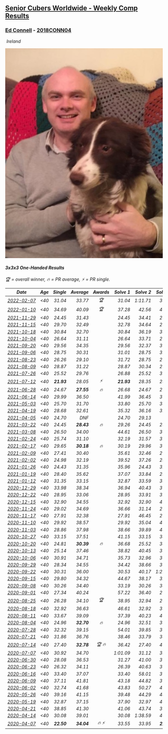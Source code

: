 <style>table {white-space: nowrap;}</style>
<link rel="stylesheet" type="text/css" href="/scw-comp/css/flags.css" />

## [Senior Cubers Worldwide - Weekly Comp Results](/scw-comp/results/)
### [Ed Connell](README.md) - [2018CONN04](https://www.worldcubeassociation.org/persons/2018CONN04?event=333oh)

<i class="flag flag-IE" />&nbsp;Ireland

![Ed Connell](1583010027.jpg)

#### 3x3x3 One-Handed Results

<span style="white-space: nowrap;">🏆 = overall winner</span>, <span style="white-space: nowrap;">🔥 = PR average</span>, <span style="white-space: nowrap;">⚡ = PR single</span>.

| Date | Age | Single | Average | Awards | Solve 1 | Solve 2 | Solve 3 | Solve 4 | Solve 5 | Video |
| :--: | :--: | --: | --: | :--: | --: | --: | --: | --: | --: | :-- |
| [2022-02-07](../../results/2022-02-07/333oh.md) | <40 | 31.04 | 33.77 | 🏆 | 31.04 | 1:11.71 | 36.18 | 33.78 | 31.36 | [Desktop](https://www.facebook.com/events/1012592279358180/permalink/1016360735648001) / [Mobile](https://m.facebook.com/events/1012592279358180?view=permalink&id=1016360735648001) |
| [2022-01-10](../../results/2022-01-10/333oh.md) | <40 | 34.69 | 40.09 | 🏆 | 37.28 | 42.56 | 40.42 | 34.69 | 47.11 | [Desktop](https://www.facebook.com/events/461056852143654/permalink/465067811742558) / [Mobile](https://m.facebook.com/events/461056852143654?view=permalink&id=465067811742558) |
| [2021-11-29](../../results/2021-11-29/333oh.md) | <40 | 24.45 | 31.43 |  | 24.45 | 34.41 | 29.23 | 34.49 | 30.64 | [Desktop](https://www.facebook.com/events/401731615009477/permalink/410270407488931) / [Mobile](https://m.facebook.com/events/401731615009477?view=permalink&id=410270407488931) |
| [2021-11-15](../../results/2021-11-15/333oh.md) | <40 | 29.70 | 32.49 |  | 32.78 | 34.64 | 29.70 | 36.61 | 30.05 | [Desktop](https://www.facebook.com/events/717487009641909/permalink/720652699325340) / [Mobile](https://m.facebook.com/events/717487009641909?view=permalink&id=720652699325340) |
| [2021-10-18](../../results/2021-10-18/333oh.md) | <40 | 30.84 | 32.70 |  | 30.84 | 36.19 | 33.69 | 32.59 | 31.82 | [Desktop](https://www.facebook.com/events/261213032615951/permalink/265379568865964) / [Mobile](https://m.facebook.com/events/261213032615951?view=permalink&id=265379568865964) |
| [2021-10-04](../../results/2021-10-04/333oh.md) | <40 | 26.64 | 31.11 |  | 26.64 | 33.71 | 27.71 | 31.92 | 34.57 | [Desktop](https://www.facebook.com/events/1102565390277531/permalink/1105958516604885) / [Mobile](https://m.facebook.com/events/1102565390277531?view=permalink&id=1105958516604885) |
| [2021-09-20](../../results/2021-09-20/333oh.md) | <40 | 29.56 | 34.35 |  | 29.56 | 32.37 | 37.09 | 36.43 | 34.24 | [Desktop](https://www.facebook.com/events/836337370416586/permalink/844169982966658) / [Mobile](https://m.facebook.com/events/836337370416586?view=permalink&id=844169982966658) |
| [2021-09-06](../../results/2021-09-06/333oh.md) | <40 | 28.75 | 30.31 |  | 31.01 | 28.75 | 31.30 | 30.04 | 29.89 | [Desktop](https://www.facebook.com/events/208105634636421/permalink/215869670526684) / [Mobile](https://m.facebook.com/events/208105634636421?view=permalink&id=215869670526684) |
| [2021-08-23](../../results/2021-08-23/333oh.md) | <40 | 26.26 | 29.10 |  | 31.72 | 28.75 | 27.18 | 31.38 | 26.26 | [Desktop](https://www.facebook.com/events/992549044856331/permalink/1001630130614889) / [Mobile](https://m.facebook.com/events/992549044856331?view=permalink&id=1001630130614889) |
| [2021-08-09](../../results/2021-08-09/333oh.md) | <40 | 28.87 | 31.22 |  | 28.87 | 30.34 | 29.59 | 33.74 | 36.07 | [Desktop](https://www.facebook.com/events/799005364067137/permalink/805615186739488) / [Mobile](https://m.facebook.com/events/799005364067137?view=permalink&id=805615186739488) |
| [2021-07-26](../../results/2021-07-26/333oh.md) | <40 | 25.52 | 29.76 |  | 26.88 | 25.52 | 35.52 | 37.58 | 26.87 | [Desktop](https://www.facebook.com/events/345405150546336/permalink/349869943433190) / [Mobile](https://m.facebook.com/events/345405150546336?view=permalink&id=349869943433190) |
| [2021-07-12](../../results/2021-07-12/333oh.md) | <40 | **21.93** | 28.05 | ⚡ | **21.93** | 28.35 | 28.27 | 34.28 | 27.54 | [Desktop](https://www.facebook.com/events/511699716713156/permalink/514952819721179) / [Mobile](https://m.facebook.com/events/511699716713156?view=permalink&id=514952819721179) |
| [2021-06-28](../../results/2021-06-28/333oh.md) | <40 | 24.67 | **27.55** | 🔥 | 26.68 | 24.67 | 27.89 | 28.08 | 30.76 | [Desktop](https://www.facebook.com/events/849999075950147/permalink/860027751613946) / [Mobile](https://m.facebook.com/events/849999075950147?view=permalink&id=860027751613946) |
| [2021-06-14](../../results/2021-06-14/333oh.md) | <40 | 29.99 | 36.50 |  | 41.99 | 36.45 | 39.80 | 29.99 | 33.25 | [Desktop](https://www.facebook.com/events/318989363128881/permalink/324038835957267) / [Mobile](https://m.facebook.com/events/318989363128881?view=permalink&id=324038835957267) |
| [2021-05-03](../../results/2021-05-03/333oh.md) | <40 | 25.70 | 31.70 |  | 33.80 | 25.70 | 38.30 | 32.56 | 28.75 | [Desktop](https://www.facebook.com/events/2542204919406396/permalink/2546705428956345) / [Mobile](https://m.facebook.com/events/2542204919406396?view=permalink&id=2546705428956345) |
| [2021-04-19](../../results/2021-04-19/333oh.md) | <40 | 28.68 | 32.61 |  | 35.32 | 36.16 | 32.05 | 28.68 | 30.46 | [Desktop](https://www.facebook.com/events/195346665532379/permalink/201596851574027) / [Mobile](https://m.facebook.com/events/195346665532379?view=permalink&id=201596851574027) |
| [2021-04-05](../../results/2021-04-05/333oh.md) | <40 | 24.70 | DNF |  | 24.70 | 29.13 | DNF | DNF | 31.04 | [Desktop](https://www.facebook.com/events/486157032419819/permalink/492932781742244) / [Mobile](https://m.facebook.com/events/486157032419819?view=permalink&id=492932781742244) |
| [2021-03-22](../../results/2021-03-22/333oh.md) | <40 | 24.45 | **28.43** | 🔥 | 29.26 | 24.45 | 28.11 | 27.92 | 34.02 | [Desktop](https://www.facebook.com/events/802754890451423/permalink/808071133253132) / [Mobile](https://m.facebook.com/events/802754890451423?view=permalink&id=808071133253132) |
| [2021-03-08](../../results/2021-03-08/333oh.md) | <40 | 26.50 | 34.00 |  | 44.61 | 26.50 | 30.00 | 41.90 | 30.09 | [Desktop](https://www.facebook.com/events/286026952942446/permalink/292916318920176) / [Mobile](https://m.facebook.com/events/286026952942446?view=permalink&id=292916318920176) |
| [2021-02-24](../../results/2021-02-24/333oh.md) | <40 | 25.74 | 31.10 |  | 32.19 | 31.57 | 31.51 | 25.74 | 30.21 | [Desktop](https://www.facebook.com/events/264199631979561/permalink/267576158308575) / [Mobile](https://m.facebook.com/events/264199631979561?view=permalink&id=267576158308575) |
| [2021-02-17](../../results/2021-02-17/333oh.md) | <40 | 29.65 | **30.18** | 🔥 | 30.19 | 29.96 | 30.39 | 29.65 | 56.91 | [Desktop](https://www.facebook.com/events/2846210318979915/permalink/2850026455264968) / [Mobile](https://m.facebook.com/events/2846210318979915?view=permalink&id=2850026455264968) |
| [2021-02-09](../../results/2021-02-09/333oh.md) | <40 | 27.41 | 30.40 |  | 35.61 | 32.46 | 27.41 | 27.93 | 30.80 | [Desktop](https://www.facebook.com/events/749806039307047/permalink/753191695635148) / [Mobile](https://m.facebook.com/events/749806039307047?view=permalink&id=753191695635148) |
| [2021-02-02](../../results/2021-02-02/333oh.md) | <40 | 24.98 | 32.19 |  | 39.52 | 37.26 | 24.98 | 27.17 | 32.15 | [Desktop](https://www.facebook.com/events/176364004262939/permalink/179049530661053) / [Mobile](https://m.facebook.com/events/176364004262939?view=permalink&id=179049530661053) |
| [2021-01-26](../../results/2021-01-26/333oh.md) | <40 | 24.43 | 31.35 |  | 35.96 | 24.43 | 32.57 | 27.62 | 33.86 | [Desktop](https://www.facebook.com/events/415506712992555/permalink/418051899404703) / [Mobile](https://m.facebook.com/events/415506712992555?view=permalink&id=418051899404703) |
| [2021-01-19](../../results/2021-01-19/333oh.md) | <40 | 28.40 | 35.62 |  | 37.07 | 33.84 | 28.40 | 35.94 | 43.85 | [Desktop](https://www.facebook.com/events/259430338941057/permalink/262667745283983) / [Mobile](https://m.facebook.com/events/259430338941057?view=permalink&id=262667745283983) |
| [2021-01-12](../../results/2021-01-12/333oh.md) | <40 | 31.35 | 33.15 |  | 32.87 | 33.59 | 38.26 | 32.99 | 31.35 | [Desktop](https://www.facebook.com/events/154842819532367/permalink/157170009299648) / [Mobile](https://m.facebook.com/events/154842819532367?view=permalink&id=157170009299648) |
| [2020-12-29](../../results/2020-12-29/333oh.md) | <40 | 33.98 | 38.34 |  | 36.94 | 40.43 | 37.65 | 43.70 | 33.98 | [Desktop](https://www.facebook.com/events/807437066779451/permalink/809977266525431) / [Mobile](https://m.facebook.com/events/807437066779451?view=permalink&id=809977266525431) |
| [2020-12-22](../../results/2020-12-22/333oh.md) | <40 | 28.95 | 33.06 |  | 28.95 | 33.91 | 31.01 | 46.60 | 34.25 | [Desktop](https://www.facebook.com/events/758481858355136/permalink/762336747969647) / [Mobile](https://m.facebook.com/events/758481858355136?view=permalink&id=762336747969647) |
| [2020-12-15](../../results/2020-12-15/333oh.md) | <40 | 32.90 | 34.55 |  | 32.92 | 32.90 | 41.26 | 36.19 | 34.55 | [Desktop](https://www.facebook.com/events/804969103386330/permalink/807249976491576) / [Mobile](https://m.facebook.com/events/804969103386330?view=permalink&id=807249976491576) |
| [2020-11-24](../../results/2020-11-24/333oh.md) | <40 | 29.02 | 34.69 |  | 36.66 | 31.14 | 29.02 | 36.26 | 42.06 | [Desktop](https://www.facebook.com/events/418254925863499/permalink/422356948786630) / [Mobile](https://m.facebook.com/events/418254925863499?view=permalink&id=422356948786630) |
| [2020-11-17](../../results/2020-11-17/333oh.md) | <40 | 27.91 | 32.38 |  | 27.91 | 46.45 | 29.63 | 32.38 | 35.13 | [Desktop](https://www.facebook.com/events/770207250227350/permalink/774131459834929) / [Mobile](https://m.facebook.com/events/770207250227350?view=permalink&id=774131459834929) |
| [2020-11-10](../../results/2020-11-10/333oh.md) | <40 | 29.92 | 38.57 |  | 29.92 | 35.04 | 49.24 | 46.88 | 33.80 | [Desktop](https://www.facebook.com/events/355672432175632/permalink/359167785159430) / [Mobile](https://m.facebook.com/events/355672432175632?view=permalink&id=359167785159430) |
| [2020-11-03](../../results/2020-11-03/333oh.md) | <40 | 28.86 | 37.98 |  | 38.66 | 39.89 | 48.27 | 28.86 | 35.40 | [Desktop](https://www.facebook.com/events/1239637256416110/permalink/1244085775971258) / [Mobile](https://m.facebook.com/events/1239637256416110?view=permalink&id=1244085775971258) |
| [2020-10-27](../../results/2020-10-27/333oh.md) | <40 | 33.15 | 37.51 |  | 41.15 | 33.15 | 34.76 | 45.10 | 36.62 | [Desktop](https://www.facebook.com/events/2645965315652815/permalink/2669695813279765) / [Mobile](https://m.facebook.com/events/2645965315652815?view=permalink&id=2669695813279765) |
| [2020-10-20](../../results/2020-10-20/333oh.md) | <40 | 24.81 | **30.39** | 🔥 | 36.68 | 25.52 | 34.86 | 24.81 | 30.79 | [Desktop](https://www.facebook.com/events/2855876438029747/permalink/2867546170196107) / [Mobile](https://m.facebook.com/events/2855876438029747?view=permalink&id=2867546170196107) |
| [2020-10-13](../../results/2020-10-13/333oh.md) | <40 | 25.14 | 37.46 |  | 38.82 | 40.45 | 33.11 | 43.44 | 25.14 | [Desktop](https://www.facebook.com/events/2855876438029747/permalink/2862402260710498) / [Mobile](https://m.facebook.com/events/2855876438029747?view=permalink&id=2862402260710498) |
| [2020-10-06](../../results/2020-10-06/333oh.md) | <40 | 30.91 | 34.71 |  | 35.73 | 32.96 | 36.23 | 35.43 | 30.91 | [Desktop](https://www.facebook.com/events/2645965315652815/permalink/2649943645254982) / [Mobile](https://m.facebook.com/events/2645965315652815?view=permalink&id=2649943645254982) |
| [2020-09-29](../../results/2020-09-29/333oh.md) | <40 | 28.34 | 34.55 |  | 34.42 | 38.66 | 36.27 | 28.34 | 32.95 | [Desktop](https://www.facebook.com/events/1202263490156156/permalink/1206731293042709) / [Mobile](https://m.facebook.com/events/1202263490156156?view=permalink&id=1206731293042709) |
| [2020-09-22](../../results/2020-09-22/333oh.md) | <40 | 30.31 | 36.00 |  | 30.53 | 40.17 | 1:21.31 | 30.31 | 37.31 | [Desktop](https://www.facebook.com/events/349197636276246/permalink/352437259285617) / [Mobile](https://m.facebook.com/events/349197636276246?view=permalink&id=352437259285617) |
| [2020-09-15](../../results/2020-09-15/333oh.md) | <40 | 29.80 | 34.32 |  | 44.67 | 38.17 | 32.15 | 32.63 | 29.80 | [Desktop](https://www.facebook.com/events/3404368289613252/permalink/3421844847865596) / [Mobile](https://m.facebook.com/events/3404368289613252?view=permalink&id=3421844847865596) |
| [2020-09-08](../../results/2020-09-08/333oh.md) | <40 | 30.26 | 34.40 |  | 33.19 | 30.26 | 38.88 | 36.46 | 33.55 | [Desktop](https://www.facebook.com/events/660661614881054/permalink/664233311190551) / [Mobile](https://m.facebook.com/events/660661614881054?view=permalink&id=664233311190551) |
| [2020-09-01](../../results/2020-09-01/333oh.md) | <40 | 27.34 | 40.24 |  | 57.22 | 36.40 | 27.34 | 36.83 | 47.48 | [Desktop](https://www.facebook.com/events/652945192290048/permalink/658566631727904) / [Mobile](https://m.facebook.com/events/652945192290048?view=permalink&id=658566631727904) |
| [2020-08-25](../../results/2020-08-25/333oh.md) | <40 | 26.28 | 34.10 | 🏆 | 38.95 | 32.94 | 26.28 | 35.29 | 34.06 | [Desktop](https://www.facebook.com/events/2812216602434889/permalink/2818220848501131) / [Mobile](https://m.facebook.com/events/2812216602434889?view=permalink&id=2818220848501131) |
| [2020-08-18](../../results/2020-08-18/333oh.md) | <40 | 32.92 | 36.63 |  | 46.61 | 32.92 | 33.75 | 41.92 | 34.21 | [Desktop](https://www.facebook.com/events/357518755418063/permalink/362317608271511) / [Mobile](https://m.facebook.com/events/357518755418063?view=permalink&id=362317608271511) |
| [2020-08-11](../../results/2020-08-11/333oh.md) | <40 | 33.67 | 39.09 |  | 37.39 | 40.23 | 40.90 | 33.67 | 39.66 | [Desktop](https://www.facebook.com/events/338631130511019/permalink/342505583456907) / [Mobile](https://m.facebook.com/events/338631130511019?view=permalink&id=342505583456907) |
| [2020-08-04](../../results/2020-08-04/333oh.md) | <40 | 24.96 | **32.70** | 🔥 | 24.96 | 32.51 | 33.91 | 31.67 | 35.32 | [Desktop](https://www.facebook.com/events/748440219235440/permalink/751570768922385) / [Mobile](https://m.facebook.com/events/748440219235440?view=permalink&id=751570768922385) |
| [2020-07-28](../../results/2020-07-28/333oh.md) | <40 | 32.32 | 39.15 |  | 54.01 | 39.85 | 36.48 | 41.13 | 32.32 | [Desktop](https://www.facebook.com/events/708566320000803/permalink/711773733013395) / [Mobile](https://m.facebook.com/events/708566320000803?view=permalink&id=711773733013395) |
| [2020-07-21](../../results/2020-07-21/333oh.md) | <40 | 31.86 | 36.76 |  | 38.46 | 33.79 | 38.03 | 50.31 | 31.86 | [Desktop](https://www.facebook.com/events/1842039515939197/permalink/1845900735553075) / [Mobile](https://m.facebook.com/events/1842039515939197?view=permalink&id=1845900735553075) |
| [2020-07-14](../../results/2020-07-14/333oh.md) | <40 | 27.40 | **32.78** | 🏆 🔥 | 36.42 | 27.40 | 45.09 | 30.96 | 30.96 | [Desktop](https://www.facebook.com/events/1157754364595802/permalink/1161736094197629) / [Mobile](https://m.facebook.com/events/1157754364595802?view=permalink&id=1161736094197629) |
| [2020-07-07](../../results/2020-07-07/333oh.md) | <40 | 30.92 | 34.70 |  | 1:01.09 | 31.12 | 38.33 | 30.92 | 34.66 | [Desktop](https://www.facebook.com/events/271667090769235/permalink/274228190513125) / [Mobile](https://m.facebook.com/events/271667090769235?view=permalink&id=274228190513125) |
| [2020-06-30](../../results/2020-06-30/333oh.md) | <40 | 28.08 | 36.53 |  | 31.27 | 41.00 | 37.33 | 28.08 | 50.80 | [Desktop](https://www.facebook.com/events/679860472562391/permalink/682340925647679) / [Mobile](https://m.facebook.com/events/679860472562391?view=permalink&id=682340925647679) |
| [2020-06-23](../../results/2020-06-23/333oh.md) | <40 | 26.32 | 34.11 |  | 26.39 | 40.63 | 36.08 | 39.87 | 26.32 | [Desktop](https://www.facebook.com/events/722150235200875/permalink/724951148254117) / [Mobile](https://m.facebook.com/events/722150235200875?view=permalink&id=724951148254117) |
| [2020-06-16](../../results/2020-06-16/333oh.md) | <40 | 33.40 | 37.07 |  | 33.40 | 58.01 | 37.75 | 38.54 | 34.91 | [Desktop](https://www.facebook.com/events/604103587178706/permalink/607132633542468) / [Mobile](https://m.facebook.com/events/604103587178706?view=permalink&id=607132633542468) |
| [2020-06-09](../../results/2020-06-09/333oh.md) | <40 | 37.11 | 41.81 |  | 43.18 | 44.82 | 37.11 | 43.93 | 38.31 | [Desktop](https://www.facebook.com/events/903549840109576/permalink/906641523133741) / [Mobile](https://m.facebook.com/events/903549840109576?view=permalink&id=906641523133741) |
| [2020-06-02](../../results/2020-06-02/333oh.md) | <40 | 32.74 | 41.68 |  | 43.83 | 50.27 | 41.46 | 32.74 | 39.74 | [Desktop](https://www.facebook.com/events/3373950429496747/permalink/3381573405401116) / [Mobile](https://m.facebook.com/events/3373950429496747?view=permalink&id=3381573405401116) |
| [2020-05-26](../../results/2020-05-26/333oh.md) | <40 | 39.16 | 41.15 |  | 39.48 | 44.29 | 44.58 | 39.16 | 39.67 | [Desktop](https://www.facebook.com/events/688407551989463/permalink/691149815048570) / [Mobile](https://m.facebook.com/events/688407551989463?view=permalink&id=691149815048570) |
| [2020-05-19](../../results/2020-05-19/333oh.md) | <40 | 32.87 | 37.15 |  | 37.90 | 32.97 | 40.59 | 46.65 | 32.87 | [Desktop](https://www.facebook.com/events/1880761498725633/permalink/1885626538239129) / [Mobile](https://m.facebook.com/events/1880761498725633?view=permalink&id=1885626538239129) |
| [2020-04-21](../../results/2020-04-21/333oh.md) | <40 | 38.85 | 41.30 |  | 41.06 | 43.74 | 39.11 | 45.25 | 38.85 | [Desktop](https://www.facebook.com/events/880278499062375/permalink/883221008768124) / [Mobile](https://m.facebook.com/events/880278499062375?view=permalink&id=883221008768124) |
| [2020-04-14](../../results/2020-04-14/333oh.md) | <40 | 30.08 | 39.01 |  | 30.08 | 1:38.59 | 46.42 | 39.87 | 30.75 | [Desktop](https://www.facebook.com/events/982619255468618/permalink/985752388488638) / [Mobile](https://m.facebook.com/events/982619255468618?view=permalink&id=985752388488638) |
| [2020-04-07](../../results/2020-04-07/333oh.md) | <40 | **22.50** | **34.04** | 🔥 ⚡ | 33.55 | 33.95 | **22.50** | 40.72 | 34.62 | [Desktop](https://www.facebook.com/events/682716079141575/permalink/684177285662121) / [Mobile](https://m.facebook.com/events/682716079141575?view=permalink&id=684177285662121) |


<!-- Global site tag (gtag.js) - Google Analytics -->
<script async src="https://www.googletagmanager.com/gtag/js?id=UA-86348435-3"></script>
<script>window.dataLayer = window.dataLayer || []; function gtag() {dataLayer.push(arguments);} gtag('js', new Date()); gtag('config', 'UA-86348435-3');</script>
